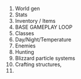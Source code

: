1. World gen
2. Stats
3. Inventory / Items
4. BASE GAMEPLAY LOOP
5. Classes 
6. Day/Night/Temperature
7. Enemies
8. Hunting
9. Blizzard particle systems
10. Crafting structures,
11. 

